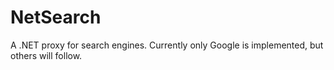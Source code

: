 # NetSearch
A .NET proxy for search engines. Currently only Google is implemented, but others will follow.
